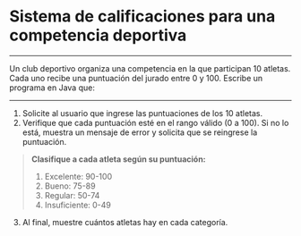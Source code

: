 # Sistema de calificaciones para una competencia deportiva

---

 Un club deportivo organiza una competencia en la que participan 10 atletas. Cada uno recibe una puntuación del jurado entre 0 y 100. Escribe un programa en Java que:

---

1. Solicite al usuario que ingrese las puntuaciones de los 10 atletas.
2. Verifique que cada puntuación esté en el rango válido (0 a 100). Si no lo está, muestra un mensaje de error y solicita que se reingrese la puntuación.

> **Clasifique a cada atleta según su puntuación:**
> 1. Excelente: 90-100
> 2. Bueno: 75-89 
> 3. Regular: 50-74 
> 4. Insuficiente: 0-49

3. Al final, muestre cuántos atletas hay en cada categoría.